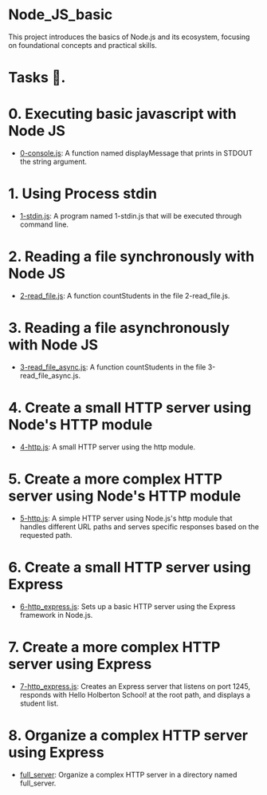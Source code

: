 # Node_JS_basic

This project introduces the basics of Node.js and its ecosystem, focusing on foundational concepts and practical skills.

# Tasks 📃.

# 0. Executing basic javascript with Node JS

  + <u>[0-console.js]()</u>: A function named displayMessage that prints in STDOUT the string argument.

# 1. Using Process stdin

  + <u>[1-stdin.js]()</u>: A program named 1-stdin.js that will be executed through command line.

# 2. Reading a file synchronously with Node JS

  + <u>[2-read_file.js]()</u>: A function countStudents in the file 2-read_file.js.

# 3. Reading a file asynchronously with Node JS

  + <u>[3-read_file_async.js]()</u>: A function countStudents in the file 3-read_file_async.js.

# 4. Create a small HTTP server using Node's HTTP module

  + <u>[4-http.js]()</u>: A small HTTP server using the http module.

# 5. Create a more complex HTTP server using Node's HTTP module

  + <u>[5-http.js]()</u>: A simple HTTP server using Node.js's http module that handles different URL paths and serves specific responses based on the requested path.

# 6. Create a small HTTP server using Express

  + <u>[6-http_express.js]()</u>: Sets up a basic HTTP server using the Express framework in Node.js.

# 7. Create a more complex HTTP server using Express

  + <u>[7-http_express.js]()</u>: Creates an Express server that listens on port 1245, responds with Hello Holberton School! at the root path, and displays a student list.

# 8. Organize a complex HTTP server using Express

  + <u>[full_server]()</u>: Organize a complex HTTP server in a directory named full_server.
